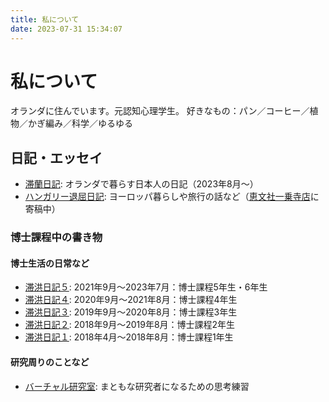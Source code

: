 ```yaml
---
title: 私について
date: 2023-07-31 15:34:07
---
```


# 私について
オランダに住んでいます。元認知心理学生。
好きなもの：パン／コーヒー／植物／かぎ編み／科学／ゆるゆる

## 日記・エッセイ
- [滞蘭日記](https://note.com/atsukotominaga/m/m62ba37024aef): オランダで暮らす日本人の日記（2023年8月〜）
- [ハンガリー退屈日記](https://note.com/acukor): ヨーロッパ暮らしや旅行の話など（[恵文社一乗寺店](http://www.keibunsha-store.com/)に寄稿中）

### 博士課程中の書き物

#### 博士生活の日常など

- [滞洪日記５](https://note.com/atsukotominaga/m/mece381c13f72): 2021年9月〜2023年7月：博士課程5年生・6年生
- [滞洪日記４](https://note.com/atsukotominaga/m/m6aedade4e805): 2020年9月〜2021年8月：博士課程4年生
- [滞洪日記３](https://note.com/atsukotominaga/m/m08f11a2944df): 2019年9月〜2020年8月：博士課程3年生
- [滞洪日記２](https://note.com/atsukotominaga/m/mf3f0f44acb81): 2018年9月〜2019年8月：博士課程2年生
- [滞洪日記１](https://note.com/atsukotominaga/m/md9321a115574): 2018年4月〜2018年8月：博士課程1年生

#### 研究周りのことなど

- [バーチャル研究室](https://note.com/atsukotominaga/m/m57ca963efef9): まともな研究者になるための思考練習